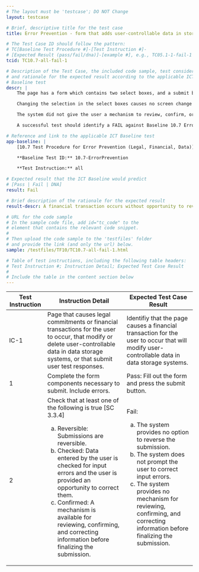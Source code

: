 ```yaml
---
# The layout must be 'testcase'; DO NOT Change
layout: testcase

# Brief, descriptive title for the test case
title: Error Prevention - form that adds user-controllable data in storage system is not reversible, checked, nor confirmed

# The Test Case ID should follow the pattern:
# TC[Baseline Test Procedure #]-[Test Instruction #]-
# [Expected Result (pass/fail/dna)]-[example #], e.g., TC05.1-1-fail-1
tcid: TC10.7-all-fail-1

# Description of the Test Case, the included code sample, test considerations,
# and rationale for the expected result according to the applicable ICT
# Baseline test
descr: | 
    The page has a form which contains two select boxes, and a submit button.

    Changing the selection in the select boxes causes no screen change and triggers no validation. When the submit button is pressed, the form disappears, a confirmation notification appears and receives focus. The notification message says that an irreversable financial transaction has occured.

    The system did not give the user a mechanism to review, confirm, or correct information before the submission. The system does not provide an opportunity to correct input errors. The system provides no way to reverse the submission.

    A successful test should identify a FAIL against Baseline 10.7 Error Prevention (Legal, Financial, Data)

# Reference and link to the applicable ICT Baseline test
app-baseline: | 
    [10.7 Test Procedure for Error Prevention (Legal, Financial, Data)](https://ictbaseline.access-board.gov/10Forms/#107-test-procedure-for-error-prevention-legal-financial-data)

    **Baseline Test ID:** 10.7-ErrorPrevention

    **Test Instruction:** all

# Expected result that the ICT Baseline would predict
# [Pass | Fail | DNA]
result: Fail

# Brief description of the rationale for the expected result
result-descr: A financial transaction occurs without opportunity to reverse, check, or confirm.

# URL for the code sample
# In the sample code file, add id="tc_code" to the
# element that contains the relevant code snippet.
#
# Then upload the code sample to the 'testfiles' folder
# and provide the link (and only the url) below.
sample: /testfiles/TF10/TC10.7-all-fail-1.html

# Table of test instructions, including the following table headers:
# Test Instruction #; Instruction Detail; Expected Test Case Result
#
# Include the table in the content section below
---
```

| Test Instruction | Instruction Detail | Expected Test Case Result |
|------------------|--------------------|---------------------------|
| IC-1 | Page that causes legal commitments or financial transactions for the user to occur, that modify or delete user-controllable data in data storage systems, or that submit user test responses. | Identifiy that the page causes a financial transaction for the user to occur that will modify user-controllable data in data storage systems. |
| 1 | Complete the form components necessary to submit. Include errors. | Pass: Fill out the form and press the submit button. |
| 2 | Check that at least one of the following is true [SC 3.3.4] <ol type="a"><li> Reversible: Submissions are reversible.</li><li> Checked: Data entered by the user is checked for input errors and the user is provided an opportunity to correct them.</li><li> Confirmed: A mechanism is available for reviewing, confirming, and correcting information before finalizing the submission.</li></ol> | Fail: <ol type="a"><li> The system provides no option to reverse the submission.</li><li> The system does not prompt the user to correct input errors.</li><li> The system provides no mechanism for reviewing, confirming, and correcting information before finalizing the submission.</li></ol> |
